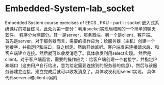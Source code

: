 # Embedded-System-lab_socket
Embedded System course exercises of EECS , PKU - part I : socket
嵌入式系统课程的项目练习。此处为第一部分：利用socket实现局域网的一个简单的聊天软件。
程序分为两部分。其一是server，服务器端。另一个是client，客户端。
首先是server。对于服务器而言，需要的操作应为：给服务器（主机）创建一个套接字，并指定IP和端口，将之绑定。然后开始监听。客户端发来连接请求后，和客户端建立连接。然后就可以收发消息了。具体收发利用select实现。
然后是client。对于客户端而言，需要的操作应为：给客户端创建一个套接字，并指定IP和端口（这由用户自行给出，意为给定需要连接到的服务器的信息）。然后与该服务器建立连接，建立完成后就可以收发消息了。具体收发利用select实现。
具体代码server.c和client.c另附
